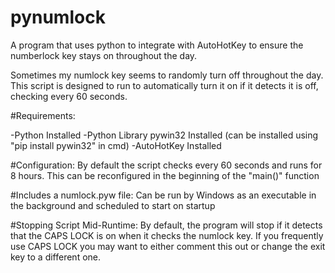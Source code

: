 # pynumlock
A program that uses python to integrate with AutoHotKey to ensure the numberlock key stays on throughout the day.

Sometimes my numlock key seems to randomly turn off throughout the day. This script is designed to run to automatically turn it on if it detects it is off, checking every 60 seconds.

#Requirements:

-Python Installed
-Python Library pywin32 Installed (can be installed using "pip install pywin32" in cmd)
-AutoHotKey Installed

#Configuration:
By default the script checks every 60 seconds and runs for 8 hours. This can be reconfigured in the beginning of the "main()" function

#Includes a numlock.pyw file:
Can be run by Windows as an executable in the background and scheduled to start on startup

#Stopping Script Mid-Runtime:
By default, the program will stop if it detects that the CAPS LOCK is on when it checks the numlock key. If you frequently use CAPS LOCK you may want to either comment this out or change the exit key to a different one.
